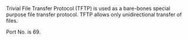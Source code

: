 Trivial File Transfer Protocol (TFTP) is used as a bare-bones special purpose file transfer protocol. TFTP allows only unidirectional transfer of files.

Port No. is 69.
